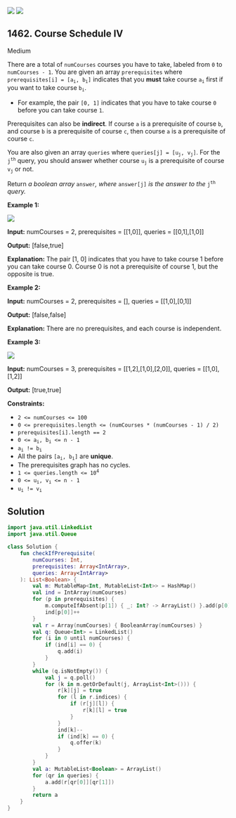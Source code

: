 [![](https://img.shields.io/github/stars/javadev/LeetCode-in-Kotlin?label=Stars&style=flat-square)](https://github.com/javadev/LeetCode-in-Kotlin)
[![](https://img.shields.io/github/forks/javadev/LeetCode-in-Kotlin?label=Fork%20me%20on%20GitHub%20&style=flat-square)](https://github.com/javadev/LeetCode-in-Kotlin/fork)

## 1462\. Course Schedule IV

Medium

There are a total of `numCourses` courses you have to take, labeled from `0` to `numCourses - 1`. You are given an array `prerequisites` where <code>prerequisites[i] = [a<sub>i</sub>, b<sub>i</sub>]</code> indicates that you **must** take course <code>a<sub>i</sub></code> first if you want to take course <code>b<sub>i</sub></code>.

*   For example, the pair `[0, 1]` indicates that you have to take course `0` before you can take course `1`.

Prerequisites can also be **indirect**. If course `a` is a prerequisite of course `b`, and course `b` is a prerequisite of course `c`, then course `a` is a prerequisite of course `c`.

You are also given an array `queries` where <code>queries[j] = [u<sub>j</sub>, v<sub>j</sub>]</code>. For the <code>j<sup>th</sup></code> query, you should answer whether course <code>u<sub>j</sub></code> is a prerequisite of course <code>v<sub>j</sub></code> or not.

Return _a boolean array_ `answer`_, where_ `answer[j]` _is the answer to the_ <code>j<sup>th</sup></code> _query._

**Example 1:**

![](https://assets.leetcode.com/uploads/2021/05/01/courses4-1-graph.jpg)

**Input:** numCourses = 2, prerequisites = \[\[1,0]], queries = \[\[0,1],[1,0]]

**Output:** [false,true]

**Explanation:** The pair [1, 0] indicates that you have to take course 1 before you can take course 0. Course 0 is not a prerequisite of course 1, but the opposite is true.

**Example 2:**

**Input:** numCourses = 2, prerequisites = [], queries = \[\[1,0],[0,1]]

**Output:** [false,false]

**Explanation:** There are no prerequisites, and each course is independent.

**Example 3:**

![](https://assets.leetcode.com/uploads/2021/05/01/courses4-3-graph.jpg)

**Input:** numCourses = 3, prerequisites = \[\[1,2],[1,0],[2,0]], queries = \[\[1,0],[1,2]]

**Output:** [true,true]

**Constraints:**

*   `2 <= numCourses <= 100`
*   `0 <= prerequisites.length <= (numCourses * (numCourses - 1) / 2)`
*   `prerequisites[i].length == 2`
*   <code>0 <= a<sub>i</sub>, b<sub>i</sub> <= n - 1</code>
*   <code>a<sub>i</sub> != b<sub>i</sub></code>
*   All the pairs <code>[a<sub>i</sub>, b<sub>i</sub>]</code> are **unique**.
*   The prerequisites graph has no cycles.
*   <code>1 <= queries.length <= 10<sup>4</sup></code>
*   <code>0 <= u<sub>i</sub>, v<sub>i</sub> <= n - 1</code>
*   <code>u<sub>i</sub> != v<sub>i</sub></code>

## Solution

```kotlin
import java.util.LinkedList
import java.util.Queue

class Solution {
    fun checkIfPrerequisite(
        numCourses: Int,
        prerequisites: Array<IntArray>,
        queries: Array<IntArray>
    ): List<Boolean> {
        val m: MutableMap<Int, MutableList<Int>> = HashMap()
        val ind = IntArray(numCourses)
        for (p in prerequisites) {
            m.computeIfAbsent(p[1]) { _: Int? -> ArrayList() }.add(p[0])
            ind[p[0]]++
        }
        val r = Array(numCourses) { BooleanArray(numCourses) }
        val q: Queue<Int> = LinkedList()
        for (i in 0 until numCourses) {
            if (ind[i] == 0) {
                q.add(i)
            }
        }
        while (q.isNotEmpty()) {
            val j = q.poll()
            for (k in m.getOrDefault(j, ArrayList<Int>())) {
                r[k][j] = true
                for (l in r.indices) {
                    if (r[j][l]) {
                        r[k][l] = true
                    }
                }
                ind[k]--
                if (ind[k] == 0) {
                    q.offer(k)
                }
            }
        }
        val a: MutableList<Boolean> = ArrayList()
        for (qr in queries) {
            a.add(r[qr[0]][qr[1]])
        }
        return a
    }
}
```